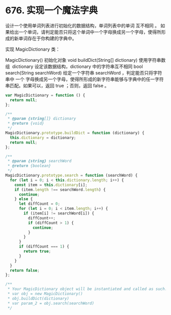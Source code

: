 # 676. 实现一个魔法字典

设计一个使用单词列表进行初始化的数据结构，单词列表中的单词 互不相同 。 如果给出一个单词，请判定能否只将这个单词中一个字母换成另一个字母，使得所形成的新单词存在于你构建的字典中。

实现 MagicDictionary 类：

MagicDictionary() 初始化对象
void buildDict(String[] dictionary) 使用字符串数组  dictionary 设定该数据结构，dictionary 中的字符串互不相同
bool search(String searchWord) 给定一个字符串 searchWord ，判定能否只将字符串中 一个 字母换成另一个字母，使得所形成的新字符串能够与字典中的任一字符串匹配。如果可以，返回 true ；否则，返回 false 。

```js
var MagicDictionary = function () {
  return null;
};

/**
 * @param {string[]} dictionary
 * @return {void}
 */
MagicDictionary.prototype.buildDict = function (dictionary) {
  this.dictionary = dictionary;
  return null;
};

/**
 * @param {string} searchWord
 * @return {boolean}
 */
MagicDictionary.prototype.search = function (searchWord) {
  for (let i = 0; i < this.dictionary.length; i++) {
    const item = this.dictionary[i];
    if (item.length !== searchWord.length) {
      continue;
    } else {
      let diffCount = 0;
      for (let i = 0; i < item.length; i++) {
        if (item[i] != searchWord[i]) {
          diffCount++;
          if (diffCount > 1) {
            continue;
          }
        }
      }
      if (diffCount === 1) {
        return true;
      }
    }
  }
  return false;
};

/**
 * Your MagicDictionary object will be instantiated and called as such:
 * var obj = new MagicDictionary()
 * obj.buildDict(dictionary)
 * var param_2 = obj.search(searchWord)
 */
```
